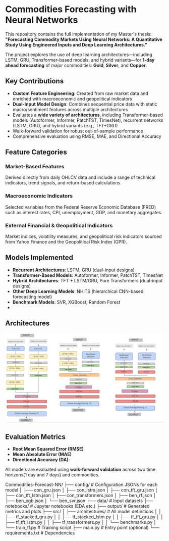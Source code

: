 #  Commodities Forecasting with Neural Networks

This repository contains the full implementation of my Master's thesis:  
**"Forecasting Commodity Markets Using Neural Networks: A Quantitative Study Using Engineered Inputs and Deep Learning Architectures."**

The project explores the use of deep learning architectures—including LSTM, GRU, Transformer-based models, and hybrid variants—for **1-day ahead forecasting** of major commodities: **Gold**, **Silver**, and **Copper**.


##  Key Contributions

-  **Custom Feature Engineering**: Created from raw market data and enriched with macroeconomic and geopolitical indicators
-  **Dual-Input Model Design**: Combines sequential price data with static macro/sentiment features across multiple architectures
-  Evaluates a **wide variety of architectures**, including Transformer-based models (Autoformer, Informer, PatchTST, TimesNet), recurrent networks (LSTM, GRU), and hybrid variants (e.g., TFT+GRU)
-  Walk-forward validation for robust out-of-sample performance
-  Comprehensive evaluation using RMSE, MAE, and Directional Accuracy


##  Feature Categories

###  Market-Based Features
Derived directly from daily OHLCV data and include a range of technical indicators, trend signals, and return-based calculations.

###  Macroeconomic Indicators
Selected variables from the Federal Reserve Economic Database (FRED) such as interest rates, CPI, unemployment, GDP, and monetary aggregates.

###  External Financial & Geopolitical Indicators
Market indices, volatility measures, and geopolitical risk indicators sourced from Yahoo Finance and the Geopolitical Risk Index (GPR).

##  Models Implemented

- **Recurrent Architectures**: LSTM, GRU (dual-input designs)
- **Transformer-Based Models**: Autoformer, Informer, PatchTST, TimesNet
- **Hybrid Architectures**: TFT + LSTM/GRU, Pure Transformers (dual-input designs)
- **Other Deep Learning Models**: NHITS (hierarchical CNN-based forecasting model)
- **Benchmark Models**: SVR, XGBoost, Random Forest
- 
## Architectures
![Model Architecture](data/arch_pic.png)


##  Evaluation Metrics

- **Root Mean Squared Error (RMSE)**
- **Mean Absolute Error (MAE)**
- **Directional Accuracy (DA)**:

All models are evaluated using **walk-forward validation** across two time horizons(1 day and 7 days) and commodities.


Commodities-Forecast-NN/
├── config/                  # Configuration JSONs for each model
│   ├── con_gru.json
│   ├── con_lstm.json
│   ├── con_tft_gru.json
│   ├── con_tft_lstm.json
│   ├── con_transformers.json
│   ├── ben_rf.json
│   ├── ben_xgb.json
│   └── ben_svr.json
├── data/                    # Input datasets
├── notebooks/               # Jupyter notebooks (EDA etc.)
├── output/                  # Generated metrics and plots
├── src/
│   ├── architectures/       # All model definitions
│   │   ├── tf_stacked_gru.py
│   │   ├── tf_stacked_lstm.py
│   │   ├── tf_tft_gru.py
│   │   ├── tf_tft_lstm.py
│   │   ├── tf_transformers.py
│   │   └── benchmarks.py
│   └── train_tf.py          # Training script
├── main.py                  # Entry point (optional)
└── requirements.txt         # Dependencies

